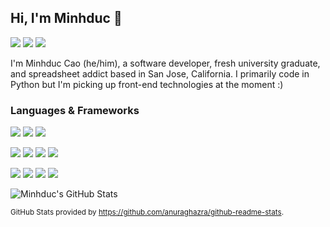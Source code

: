 ## Hi, I'm Minhduc 👋

[![](https://img.shields.io/badge/GitHub-%2312100E.svg?&style=flat-square&logo=Github&logoColor=white)](https://github.com/minhduccao)
[![](https://img.shields.io/badge/Gmail-EA4335.svg?&style=flat-square&logo=Gmail&logoColor=white)](mailto:minhduc.t.cao@gmail.com)
[![](https://img.shields.io/badge/LinkedIn-%230077B5.svg?&style=flat-square&logo=LinkedIn&logoColor=white)](https://www.linkedin.com/in/minhduc-cao/)

I'm Minhduc Cao (he/him), a software developer, fresh university graduate, and spreadsheet addict based in San Jose, California. I primarily code in Python but I'm picking up front-end technologies at the moment :)

### Languages & Frameworks

![](https://img.shields.io/badge/Python-3776AB.svg?&style=flat-square&logo=Python&logoColor=white)
![](https://img.shields.io/badge/Java-007396.svg?&style=flat-square&logo=Java&logoColor=white)
![](https://img.shields.io/badge/C++-00599C.svg?&style=flat-square&logo=cplusplus&logoColor=white)

![](https://img.shields.io/badge/JavaScript-F7DF1E.svg?&style=flat-square&logo=JavaScript&logoColor=white)
![](https://img.shields.io/badge/HTML5-E34F26.svg?&style=flat-square&logo=HTML5&logoColor=white)
![](https://img.shields.io/badge/CSS-1572B6.svg?&style=flat-square&logo=CSS3&logoColor=white)
![](https://img.shields.io/badge/React%20/%20React%20Native-61DAFB.svg?&style=flat-square&logo=React&logoColor=white)

![](https://img.shields.io/badge/Git-F05032.svg?&style=flat-square&logo=Git&logoColor=white)
![](https://img.shields.io/badge/Firebase-FFCA28.svg?&style=flat-square&logo=Firebase&logoColor=white)
![](https://img.shields.io/badge/Expo-000020.svg?&style=flat-square&logo=Expo&logoColor=white)
![](https://img.shields.io/badge/Google%20Sheets-34A853.svg?&style=flat-square&logo=googlesheets&logoColor=white)

![Minhduc's GitHub Stats](https://github-readme-stats-minhduccao.vercel.app/api?username=minhduccao&hide=stars&count_private=true&show_icons=true&theme=gotham)

<!-- ![Top Langs](https://github-readme-stats-minhduccao.vercel.app/api/top-langs/?username=minhduccao&layout=compact&theme=gotham)] -->

<sub> GitHub Stats provided by https://github.com/anuraghazra/github-readme-stats. <sup>
